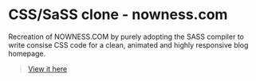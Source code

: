 # CSS/SaSS clone - nowness.com
Recreation of NOWNESS.COM by purely adopting the SASS compiler to write consise CSS code for a clean, animated and highly responsive blog homepage.  
> [View it here](https://nowness-paula-cavender.netlify.app)
